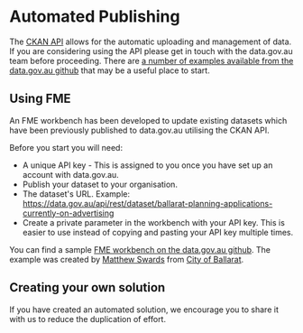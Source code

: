 # Automated Publishing

The [CKAN API](http://docs.ckan.org/en/latest/api/index.html) allows for the automatic uploading and management of data. If you are considering using the API please get in touch with the data.gov.au team before proceeding. There are [a number of examples available from the data.gov.au github](https://github.com/datagovau/ckan-api-examples) that may be a useful place to start. 

## Using FME

An FME workbench has been developed to update existing datasets which have been previously published to data.gov.au utilising the CKAN API.

Before you start you will need:

* A unique API key - This is assigned to you once you have set up an account with data.gov.au.
* Publish your dataset to your organisation.
* The dataset's URL. Example: https://data.gov.au/api/rest/dataset/ballarat-planning-applications-currently-on-advertising
* Create a private parameter in the workbench with your API key. This is easier to use instead of copying and pasting your API key multiple times.

You can find a sample [FME workbench on the data.gov.au github](https://github.com/datagovau/ckan-api-examples/tree/master/FME). The example was created by [Matthew Swards](http://www.twitter.com/mattswards) from [City of Ballarat](https://data.gov.au/organization/city-of-ballarat).

## Creating your own solution

If you have created an automated solution, we encourage you to share it with us to reduce the duplication of effort.
